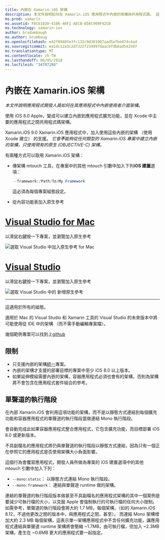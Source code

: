 ```yaml
---
title: 內嵌在 Xamarin.iOS 架構
description: 本文件說明如何在 Xamarin.iOS 應用程式中內嵌的架構與共用程式碼。 這可以與 mtouch 工具或原生參考完成。
ms.prod: xamarin
ms.assetid: F8C61020-4106-46F1-AECB-B56C909F42CB
ms.technology: xamarin-ios
author: bradumbaugh
ms.author: brumbaug
ms.openlocfilehash: e42f0940fe3fc132c9d381907aad5afbe474c4ad
ms.sourcegitcommit: ea1dc12a3c2d7322f234997daacbfdb6ad542507
ms.translationtype: MT
ms.contentlocale: zh-TW
ms.lasthandoff: 06/05/2018
ms.locfileid: "34787288"
---
```

# <a name="embedded-frameworks-in-xamarinios"></a>內嵌在 Xamarin.iOS 架構

_本文件說明應用程式開發人員如何在其應用程式中內嵌使用者介面架構。_

使用 iOS 8.0 Apple，變成可以建立內嵌到應用程式擴充功能，並在 Xcode 中主要的應用程式之間共用程式碼架構。

Xamarin.iOS 9.0 Xamarin.iOS 應用程式中，加入使用這些內嵌的架構 （使用 Xcode 建立） 的支援。 *它會**不**能夠從任何類型的 Xamarin.iOS 專案中建立內嵌的架構，只使用現有的原生 (OBJECTIVE-C) 架構。*

有兩種方式可以取用 Xamarin.iOS 架構：

- 傳架構 mtouch 工具，在專案中的其他 mtouch 引數中加入下列**iOS 建置**選項：

  ```csharp
  --framework:/Path/To/My.Framework
  ```

  這必須為每個專案組態設定。

- 從內容功能表加入原生參考

# <a name="visual-studio-for-mactabvsmac"></a>[Visual Studio for Mac](#tab/vsmac)

以滑鼠右鍵按一下專案，並瀏覽加入原生參考

![](embedded-frameworks-images/xam-native-refs.png "選取 Visual Studio 中加入原生參考 for Mac")

# <a name="visual-studiotabvswin"></a>[Visual Studio](#tab/vswin)

以滑鼠右鍵按一下專案，並瀏覽加入原生參考

![](embedded-frameworks-images/vs-native-refs.png "選取 Visual Studio 中的 新增原生參考")

-----

  這適用於所有的組態。

適用於 Mac 的 Visual Studio 和 Xamarin 工具的 Visual Studio 的未來版本中將可能使用從 IDE 中的架構 （而不需手動編輯專案檔）。

幾個範例專案可以找到上[github](https://github.com/rolfbjarne/embedded-frameworks)

## <a name="limitations"></a>限制

- 只支援內嵌的架構[統一](~/cross-platform/macios/unified/index.md)專案。
- 內嵌的架構才支援的部署目標的專案中至少 iOS 8.0 以上版本。
- 如果延伸模組需要內嵌的架構，容器應用程式必須也會有的架構，否則為架構將不會包含在應用程式套件組合的參考。

## <a name="the-mono-runtime"></a>單聲道的執行階段

在內部 Xamarin.iOS 會利用這項功能的架構，而不是以靜態方式連結到每個擴充功能和容器應用程式的單聲道的執行階段當做連結 Mono 執行階段。

會自動完成此如果容器應用程式整合應用程式，它包含擴充功能，而目標部署 iOS 8.0 或更新版本。

不具副檔名的應用程式將仍與單聲道的執行階段以靜態方式連結，因為只有一個正在參照它的應用程式是否使用架構大小負面影響。

這個行為會覆寫應用程式，開發人員所做為專案的 iOS 建置選項中的其他 mtouch 引數中加入下列：

- `--mono:static`： 以靜態方式連結 Mono 執行階段。
- `--mono:framework`： 連結與單聲道 runtime 做的架構。

連結的單聲道的執行階段版本做甚至不具副檔名的應用程式架構的其中一個案例是要減少可執行檔的大小，以克服 Apple 會強制執行的可執行檔的任何大小限制。 如需參考，單聲道的執行階段會將大約 1.7 MB，每個架構，（如的 Xamarin.iOS 8.12，不過他更改之間的版本中，與應用程式之間，甚至）。 而連結 Mono 架構增加大約 2.3 MB 每個架構，這表示單一架構應用程式中不含任何擴充功能，讓應用程式連結與單聲道 runtime 架構將會壓縮 ~1.7MB，由可執行檔，但加入 ~2.3MB 架構，產生在 ~0.6MB 更大的應用程式要一起指定。

